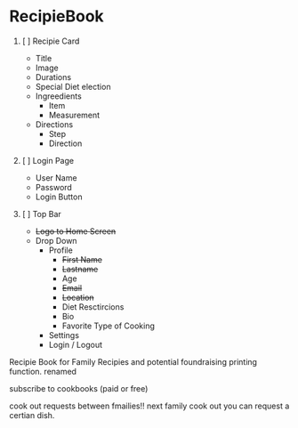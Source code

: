 # RecipieBook
1. [ ] Recipie Card
   - Title
   - Image
   - Durations
   - Special Diet election
   - Ingreedients
       - Item
       - Measurement
   - Directions
     - Step
     - Direction
     
    
2. [ ] Login Page
   - User Name
   - Password
   - Login Button
  

3. [ ] Top Bar
      - ~~Logo to Home Screen~~
      - Drop Down
        - Profile
          - ~~First Name~~
          - ~~Lastname~~
          - Age
          - ~~Email~~
          - ~~Location~~
          - Diet Resctircions
          - Bio
          - Favorite Type of Cooking
        - Settings
        - Login / Logout
  
  
Recipie Book for Family Recipies and potential foundraising printing function.
renamed


subscribe to cookbooks (paid or free) 

cook out requests between fmailies!! next family cook out you can request a certian dish.